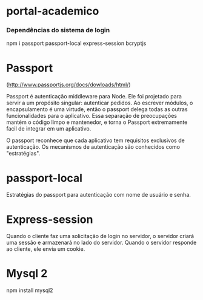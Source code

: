 # portal-academico
 
### Dependências do sistema de login
 
npm i passport passport-local express-session bcryptjs
 
# Passport
(http://www.passportjs.org/docs/dowloads/html/)

Passport é autenticação middleware para Node. Ele foi projetado para servir a um propósito singular: 
autenticar pedidos. Ao escrever módulos, o encapsulamento é uma virtude, então o passport delega todas 
as outras funcionalidades para o aplicativo.
Essa separação de preocupações mantém o código limpo e mantenedor, e torna o Passport extremamente
facil de integrar em um aplicativo.

O passport reconhece que cada aplicativo tem requisitos exclusivos de autenticação. Os mecanismos de 
autenticação são conhecidos como "estratégias".
 
# passport-local
Estratégias do passport para autenticação com nome de usuário e senha.

# Express-session
Quando o cliente faz uma solicitação de login no servidor, o servidor criará uma sessão e armazenará 
no lado do servidor. Quando o servidor responde ao cliente, ele envia um cookie.

# Mysql 2

npm install mysql2